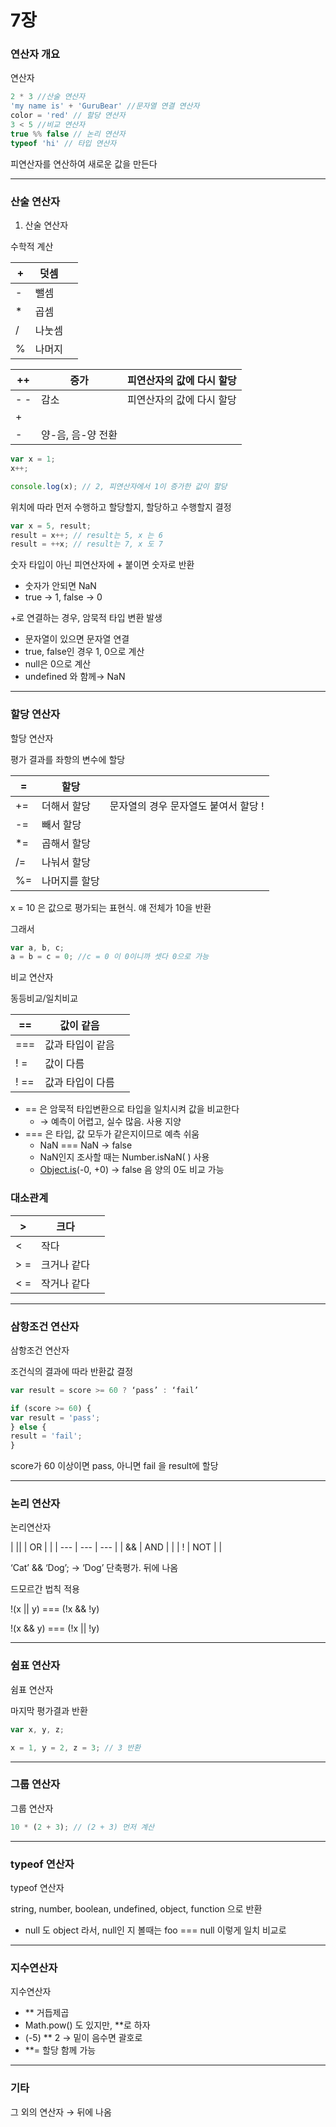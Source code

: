 # 7장

### 연산자 개요

연산자

```jsx
2 * 3 //산술 연산자
'my name is' + 'GuruBear' //문자열 연결 연산자
color = 'red' // 할당 연산자
3 < 5 //비교 연산자
true %% false // 논리 연산자
typeof 'hi' // 타입 연산자
```

피연산자를 연산하여 새로운 값을 만든다

---

### 산술 연산자

1. 산술 연산자

수학적 계산

| + | 덧셈 |  |
| --- | --- | --- |
| - | 뺄셈 |  |
| * | 곱셈 |  |
| / | 나눗셈 |  |
| % | 나머지 |  |

| ++ | 증가 | 피연산자의 값에 다시 할당 |
| --- | --- | --- |
| - - | 감소 | 피연산자의 값에 다시 할당 |
| + |  |  |
| - | 양-음, 음-양 전환 |  |

```jsx
var x = 1;
x++;

console.log(x); // 2, 피연산자에서 1이 증가한 값이 할당
```

위치에 따라 먼저 수행하고 할당할지, 할당하고 수행할지 결정

```jsx
var x = 5, result;
result = x++; // result는 5, x 는 6
result = ++x; // result는 7, x 도 7
```

숫자 타입이 아닌 피연산자에 + 붙이면 숫자로 반환

- 숫자가 안되면 NaN
- true → 1, false → 0
    
    

+로 연결하는 경우, 암묵적 타입 변환 발생

- 문자열이 있으면 문자열 연결
- true, false인 경우 1, 0으로 계산
- null은 0으로 계산
- undefined 와 함께→ NaN

---

### 할당 연산자

할당 연산자

평가 결과를 좌항의 변수에 할당

| = | 할당 |  |
| --- | --- | --- |
| += | 더해서 할당 | 문자열의 경우 문자열도 붙여서 할당 ! |
| -= | 빼서 할당 |  |
| *= | 곱해서 할당 |  |
| /= | 나눠서 할당 |  |
| %= | 나머지를 할당 |  |

x = 10 은 값으로 평가되는 표현식. 얘 전체가 10을 반환

그래서

```jsx
var a, b, c;
a = b = c = 0; //c = 0 이 0이니까 셋다 0으로 가능
```

비교 연산자

동등비교/일치비교

| == | 값이 같음 |  |
| --- | --- | --- |
| === | 값과 타입이 같음 |  |
| ! = | 값이 다름 |  |
| ! == | 값과 타입이 다름 |  |
- == 은 암묵적 타입변환으로 타입을 일치시켜 값을 비교한다
    - → 예측이 어렵고, 실수 많음. 사용 지양
- === 은 타입, 값 모두가 같은지이므로 예측 쉬움
    - NaN === NaN → false
    - NaN인지 조사할 때는 Number.isNaN( ) 사용
    - [Object.is](http://Object.is)(-0, +0) → false 음 양의 0도 비교 가능

### 대소관계

| > | 크다 |  |
| --- | --- | --- |
| < | 작다 |  |
| > = | 크거나 같다 |  |
| < = | 작거나 같다 |  |

---

### 삼항조건 연산자

삼항조건 연산자

조건식의 결과에 따라 반환값 결정

```jsx
var result = score >= 60 ? ‘pass’ : ‘fail’

if (score >= 60) {
var result = 'pass';
} else { 
result = 'fail';
}
```

score가 60 이상이면 pass, 아니면 fail 을 result에 할당

---

### 논리 연산자

논리연산자

| || | OR |  |
| --- | --- | --- |
| && | AND |  |
| ! | NOT |  |

‘Cat’ && ‘Dog’; → ‘Dog’ 단축평가. 뒤에 나옴

드모르간 법칙 적용

!(x || y) === (!x && !y)

!(x && y) === (!x || !y)

---

### 쉼표 연산자

쉼표 연산자

마지막 평가결과 반환

```jsx
var x, y, z;

x = 1, y = 2, z = 3; // 3 반환
```

---

### 그룹 연산자

그룹 연산자

```jsx
10 * (2 + 3); // (2 + 3) 먼저 계산
```

---

### typeof 연산자

typeof 연산자

string, number, boolean, undefined, object, function 으로 반환

- null 도 object 라서, null인 지 볼때는 foo === null 이렇게 일치 비교로

---

### 지수연산자

지수연산자

- ** 거듭제곱
- Math.pow() 도 있지만, **로 하자
- (-5) ** 2 → 밑이 음수면 괄호로
- **= 할당 함께 가능

---

### 기타

그 외의 연산자 → 뒤에 나옴
